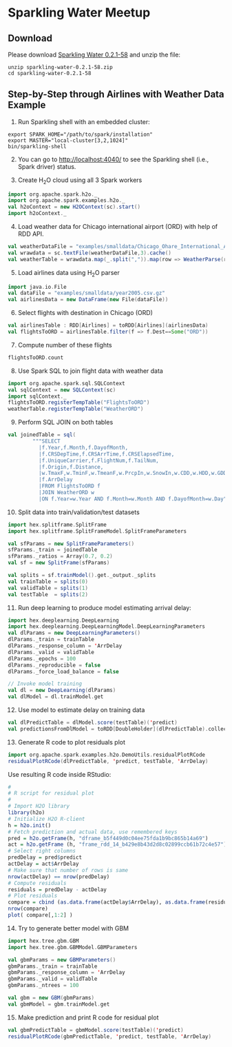 # Sparkling Water Meetup 

## Download

Please download [Sparkling Water
0.2.1-58](http://h2o-release.s3.amazonaws.com/sparkling-water/master/58/index.html) and unzip the file:
```
unzip sparkling-water-0.2.1-58.zip
cd sparkling-water-0.2.1-58
```

## Step-by-Step through Airlines with Weather Data Example

1. Run Sparkling shell with an embedded cluster:
  ```
  export SPARK_HOME="/path/to/spark/installation"
  export MASTER="local-cluster[3,2,1024]"
  bin/sparkling-shell
  ```

2. You can go to [http://localhost:4040/](http://localhost:4040/) to see the Sparkling shell (i.e., Spark driver) status.

3. Create H<sub>2</sub>O cloud using all 3 Spark workers
  ```scala
  import org.apache.spark.h2o._
  import org.apache.spark.examples.h2o._
  val h2oContext = new H2OContext(sc).start()
  import h2oContext._
  ```

4. Load weather data for Chicago international airport (ORD) with help of RDD API.
  ```scala
  val weatherDataFile = "examples/smalldata/Chicago_Ohare_International_Airport.csv"
  val wrawdata = sc.textFile(weatherDataFile,3).cache()
  val weatherTable = wrawdata.map(_.split(",")).map(row => WeatherParse(row)).filter(!_.isWrongRow())
  ```

5. Load airlines data using H<sub>2</sub>O parser
  ```scala
  import java.io.File
  val dataFile = "examples/smalldata/year2005.csv.gz"
  val airlinesData = new DataFrame(new File(dataFile))
  ```

6. Select flights with destination in Chicago (ORD)
  ```scala
  val airlinesTable : RDD[Airlines] = toRDD[Airlines](airlinesData)
  val flightsToORD = airlinesTable.filter(f => f.Dest==Some("ORD"))
  ```
  
7. Compute number of these flights
  ```scala
  flightsToORD.count
  ```

8. Use Spark SQL to join flight data with weather data
  ```scala
  import org.apache.spark.sql.SQLContext
  val sqlContext = new SQLContext(sc)
  import sqlContext._
  flightsToORD.registerTempTable("FlightsToORD")
  weatherTable.registerTempTable("WeatherORD")
  ```

9. Perform SQL JOIN on both tables
  ```scala
  val joinedTable = sql(
          """SELECT
            |f.Year,f.Month,f.DayofMonth,
            |f.CRSDepTime,f.CRSArrTime,f.CRSElapsedTime,
            |f.UniqueCarrier,f.FlightNum,f.TailNum,
            |f.Origin,f.Distance,
            |w.TmaxF,w.TminF,w.TmeanF,w.PrcpIn,w.SnowIn,w.CDD,w.HDD,w.GDD,
            |f.ArrDelay
            |FROM FlightsToORD f
            |JOIN WeatherORD w
            |ON f.Year=w.Year AND f.Month=w.Month AND f.DayofMonth=w.Day""".stripMargin)
  ```
  
10. Split data into train/validation/test datasets
  ```scala
  import hex.splitframe.SplitFrame
  import hex.splitframe.SplitFrameModel.SplitFrameParameters

  val sfParams = new SplitFrameParameters()
  sfParams._train = joinedTable
  sfParams._ratios = Array(0.7, 0.2)
  val sf = new SplitFrame(sfParams)

  val splits = sf.trainModel().get._output._splits
  val trainTable = splits(0)
  val validTable = splits(1)
  val testTable  = splits(2)
  ```
  
11. Run deep learning to produce model estimating arrival delay:
  ```scala
  import hex.deeplearning.DeepLearning
  import hex.deeplearning.DeepLearningModel.DeepLearningParameters
  val dlParams = new DeepLearningParameters()
  dlParams._train = trainTable
  dlParams._response_column = 'ArrDelay
  dlParams._valid = validTable
  dlParams._epochs = 100
  dlParams._reproducible = false
  dlParams._force_load_balance = false

  // Invoke model training
  val dl = new DeepLearning(dlParams)
  val dlModel = dl.trainModel.get
  ```

12. Use model to estimate delay on training data
  ```scala
  val dlPredictTable = dlModel.score(testTable)('predict)
  val predictionsFromDlModel = toRDD[DoubleHolder](dlPredictTable).collect.map(_.result.getOrElse(Double.NaN))
  ```

  
13. Generate R code to plot residuals plot
  ```scala
  import org.apache.spark.examples.h2o.DemoUtils.residualPlotRCode
  residualPlotRCode(dlPredictTable, 'predict, testTable, 'ArrDelay)
  ```
  
  Use resulting R code inside RStudio:
  ```R
  #
  # R script for residual plot
  #
  # Import H2O library
  library(h2o)
  # Initialize H2O R-client
  h = h2o.init()
  # Fetch prediction and actual data, use remembered keys
  pred = h2o.getFrame(h, "dframe_b5f449d0c04ee75fda1b9bc865b14a69")
  act = h2o.getFrame (h, "frame_rdd_14_b429e8b43d2d8c02899ccb61b72c4e57")
  # Select right columns
  predDelay = pred$predict
  actDelay = act$ArrDelay
  # Make sure that number of rows is same  
  nrow(actDelay) == nrow(predDelay)
  # Compute residuals  
  residuals = predDelay - actDelay
  # Plot residuals   
  compare = cbind (as.data.frame(actDelay$ArrDelay), as.data.frame(residuals$predict))
  nrow(compare)
  plot( compare[,1:2] )
  ```
  
14. Try to generate better model with GBM
  ```scala
  import hex.tree.gbm.GBM
  import hex.tree.gbm.GBMModel.GBMParameters

  val gbmParams = new GBMParameters()
  gbmParams._train = trainTable
  gbmParams._response_column = 'ArrDelay
  gbmParams._valid = validTable
  gbmParams._ntrees = 100

  val gbm = new GBM(gbmParams)
  val gbmModel = gbm.trainModel.get
  ```
  
15. Make prediction and print R code for residual plot
  ```scala
  val gbmPredictTable = gbmModel.score(testTable)('predict)
  residualPlotRCode(gbmPredictTable, 'predict, testTable, 'ArrDelay)
  ```

  
  
   
